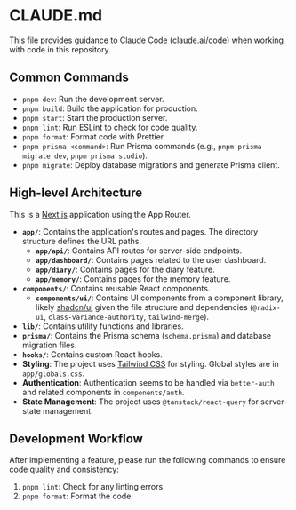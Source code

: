 # CLAUDE.md

This file provides guidance to Claude Code (claude.ai/code) when working with code in this repository.

## Common Commands

-   `pnpm dev`: Run the development server.
-   `pnpm build`: Build the application for production.
-   `pnpm start`: Start the production server.
-   `pnpm lint`: Run ESLint to check for code quality.
-   `pnpm format`: Format code with Prettier.
-   `pnpm prisma <command>`: Run Prisma commands (e.g., `pnpm prisma migrate dev`, `pnpm prisma studio`).
-   `pnpm migrate`: Deploy database migrations and generate Prisma client.

## High-level Architecture

This is a [Next.js](https://nextjs.org/) application using the App Router.

-   **`app/`**: Contains the application's routes and pages. The directory structure defines the URL paths.
    -   **`app/api/`**: Contains API routes for server-side endpoints.
    -   **`app/dashboard/`**: Contains pages related to the user dashboard.
    -   **`app/diary/`**: Contains pages for the diary feature.
    -   **`app/memory/`**: Contains pages for the memory feature.
-   **`components/`**: Contains reusable React components.
    -   **`components/ui/`**: Contains UI components from a component library, likely [shadcn/ui](https://ui.shadcn.com/) given the file structure and dependencies (`@radix-ui`, `class-variance-authority`, `tailwind-merge`).
-   **`lib/`**: Contains utility functions and libraries.
-   **`prisma/`**: Contains the Prisma schema (`schema.prisma`) and database migration files.
-   **`hooks/`**: Contains custom React hooks.
-   **Styling**: The project uses [Tailwind CSS](https://tailwindcss.com/) for styling. Global styles are in `app/globals.css`.
-   **Authentication**: Authentication seems to be handled via `better-auth` and related components in `components/auth`.
-   **State Management**: The project uses `@tanstack/react-query` for server-state management.

## Development Workflow

After implementing a feature, please run the following commands to ensure code quality and consistency:

1.  `pnpm lint`: Check for any linting errors.
2.  `pnpm format`: Format the code.
